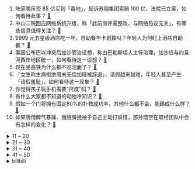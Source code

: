 1. 陆家嘴斥资 85 亿买到「毒地」，起诉苏钢集团索赔 100 亿，法院已立案，如何看待此事？ [:link:](https://www.zhihu.com/question/629558036)
2. 中山二院回应网络系统升级，称「此前测评需整改，与网络热议无关」，有哪些信息值得关注？ [:link:](https://www.zhihu.com/question/629586051)
3. 9999 元五星级酒店吃一年，自助餐年卡划算吗？年轻人为何盯上酒店自助餐？ [:link:](https://www.zhihu.com/question/629593785)
4. 美国公布巴以冲突后加沙管治设想，称由巴勒斯坦人主导治理，加沙应与约旦河西岸地区统一，如何看待这一设想？ [:link:](https://www.zhihu.com/question/629606205)
5. 现在坐高铁为什么都不吃泡面了？ [:link:](https://www.zhihu.com/question/628149675)
6. 「女生称生病拒绝周末无偿加班被辞退」，请假越来越难，年轻人甚至产生「请假羞耻」，如何看待这一现象？ [:link:](https://www.zhihu.com/question/629245616)
7. 你觉得孩子玩手机需要“尺度”吗？ [:link:](https://www.zhihu.com/question/628462018)
8. 有什么大家都不知道的动物冷知识？ [:link:](https://www.zhihu.com/question/387598947)
9. 假如一个门将拥有固定80%的扑救成功率，其他什么都不会，能踢成什么样？ [:link:](https://www.zhihu.com/question/628909775)
10. 如果唐僧脾气暴躁、撸胳膊挽袖子自己主动打妖怪，那孙悟空在取经团队中会有怎样的变化？ [:link:](https://www.zhihu.com/question/374876936)
<details>
<summary>11 ~ 20</summary>

11. 10 篇论文齐发宣布科学家已人工合成酵母全部 16 条染色体，意味着什么？离「人造生命」还有多远？ [:link:](https://www.zhihu.com/question/629568069)
12. 如何看待佳木斯体育馆遇难学生母亲讨说法，并表示「拿我们家两个公职人员的工作压我」？ [:link:](https://www.zhihu.com/question/629563578)
13. 用户吐槽手机软件广告称「手一抖就跳到广告、点关闭仍跳转到广告」，如何看待此事？让人反感的流量有意义吗？ [:link:](https://www.zhihu.com/question/629412478)
14. 四川雅安一油罐车发生爆燃，已致 2 死 2 伤，目前救援情况如何？危化品运输车运输中有哪些注意事项？ [:link:](https://www.zhihu.com/question/629382668)
15. 如何评价《一人之下》漫画 647（686）话？ [:link:](https://www.zhihu.com/question/629668101)
16. 以色列前总理称西方对于以色列的支持正在减弱，表示作战窗口可能只剩两到三周，这对以色列将造成哪些影响？ [:link:](https://www.zhihu.com/question/629377562)
17. 央行发文，将适时调整优化房地产政策，促进房地产市场平稳健康发展，具有哪些意义？ [:link:](https://www.zhihu.com/question/629622586)
18. 我能不能跟老师说放养（正常学习放平心态 尊重孩子的优劣势 不卷 不逼 不赶  ）我家孩子？ [:link:](https://www.zhihu.com/question/625606518)
19. S13 半决赛 JDG 与 WBG 在各自半区分别选择红色及蓝色方，为什么不都选择胜率更高的蓝方呢？ [:link:](https://www.zhihu.com/question/629582861)
20. 中山二院博士黄某所患的「SMARCB1 缺失型癌」有多严重？为什么说很罕见？ [:link:](https://www.zhihu.com/question/629414943)
</details>
<details>
<summary>21 ~ 30</summary>

21. 如何看待苹果手机也有「摇一摇」开屏广告？ [:link:](https://www.zhihu.com/question/629188818)
22. 如何看待华为发布的首款轿车智界 S7 售价 25.8 万元起？ [:link:](https://www.zhihu.com/question/629634256)
23. 你最喜欢的诗句，很治愈的，有哪些？ [:link:](https://www.zhihu.com/question/625475357)
24. 高瓴旗下 HHLR 涉嫌违反限制性规定转让隆基绿能股票，证监会已立案调查，借转融通规避信披义务何时休？ [:link:](https://www.zhihu.com/question/629513364)
25. 想给爸爸买双跑鞋，他经常跑半马，有什么推荐？ [:link:](https://www.zhihu.com/question/628294167)
26. 从悲伤蛙到 momo，年轻人为何沉迷于各类「精神图腾」？「精神图腾」是年轻人的同类捕捉器吗？ [:link:](https://www.zhihu.com/question/629459232)
27. 《原神》4.2魔神任务结局芙宁娜是不是被坑了？最终啥也没得到。? [:link:](https://www.zhihu.com/question/629573839)
28. 中山二院乳腺肿瘤中心实验室负责人信息摘除，一患癌医生去年已发现肿瘤，还有哪些信息值得关注？ [:link:](https://www.zhihu.com/question/629638716)
29. 绘本故事对自闭症孩子有效吗？为什么很少见通过「绘本训练」进行治疗? [:link:](https://www.zhihu.com/question/626318872)
30. 央行回应网友建议取消跨行取现手续费，称「将配合有关部门研究」，哪些信息值得关注？ [:link:](https://www.zhihu.com/question/629585321)
</details>
<details>
<summary>31 ~ 40</summary>

31. 我国 10 月 CPI 同比下降 0.2%，PPI 同比下降 2.6%，如何解读？哪些信息值得关注？ [:link:](https://www.zhihu.com/question/629559236)
32. 网红仲尼疑似在巴厘岛溺亡，当地政府机构确认其身份，具体情况如何？ [:link:](https://www.zhihu.com/question/629513547)
33. 如何评价《再见爱人》第三季第十期（下）？ [:link:](https://www.zhihu.com/question/629421878)
34. 23-24 赛季 NBA奇才 132:116 黄蜂，普尔超鬼表现，如何评价这场比赛？ [:link:](https://www.zhihu.com/question/629553841)
35. 「莞莞类卿」和「兰因絮果」哪个更可悲? [:link:](https://www.zhihu.com/question/628371735)
36. 何小鹏再发文谈 AEB 争议，称感谢余承东的建议和大度，哪些信息值得关注？ [:link:](https://www.zhihu.com/question/629573309)
37. 对出院患者追踪两年，国内首次发现 23 个长新冠标志物，将带来哪些影响？ [:link:](https://www.zhihu.com/question/629552795)
38. 媒体三问「中山二院乳腺外科团队多人致癌」事件，是否是「毒试剂」致癌？此事还有哪些疑点？ [:link:](https://www.zhihu.com/question/629566268)
39. ubuntu强推snap，有没有debian系的桌面Linux系统推荐？ [:link:](https://www.zhihu.com/question/580286026)
40. 美军空袭叙利亚，报道称「是两周来第二次」，当前具体情况如何？哪些信息值得关注？ [:link:](https://www.zhihu.com/question/629553737)
</details>
<details>
<summary>41 ~ 50</summary>

41. 如何评价《原神》4.2 新剧情？ [:link:](https://www.zhihu.com/question/629552870)
42. 什么样的家电让你有满满的幸福感？ [:link:](https://www.zhihu.com/question/629590048)
43. 厨房装修应该选择蒸烤一体集成灶吗？它究竟有哪些实用的功能？ [:link:](https://www.zhihu.com/question/496811832)
44. 金庸小说最匪夷所思的是哪一片段? [:link:](https://www.zhihu.com/question/579609893)
45. 网友自嘲「长期躺着偶尔翻身，脂肪含量高，压力大会爆」，正式被确诊为烤肠，如何看待该状态？如何自我调整？ [:link:](https://www.zhihu.com/question/629592179)
46. 以军逼近哈马斯「指挥中心」，并宣称哈马斯加沙地带领导人「困在地堡内」，还有哪些信息值得关注？ [:link:](https://www.zhihu.com/question/629555909)
47. 为什么《崩坏：星穹铁道》中仙舟人不使用热兵器？ [:link:](https://www.zhihu.com/question/629440291)
48. 工作中，为同事的失败而暗自高兴，我讨厌这样的自己怎么办？ [:link:](https://www.zhihu.com/question/629184591)
49. 如何评价 0713 再就业男团综艺《快乐老友记》？ [:link:](https://www.zhihu.com/question/629459248)
50. 如何看待5G赋能大山中的企业数字化转型？在实际应用场景中5G又发挥着怎样的作用？ [:link:](https://www.zhihu.com/question/629592612)
</details><details>
<summary>bilibili</summary>

</details>